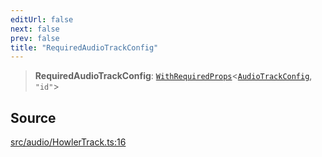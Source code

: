 ```yaml
---
editUrl: false
next: false
prev: false
title: "RequiredAudioTrackConfig"
---
```


> **RequiredAudioTrackConfig**: [`WithRequiredProps`](/api/type-aliases/withrequiredprops/)\<[`AudioTrackConfig`](/api/type-aliases/audiotrackconfig/), `"id"`\>

## Source

[src/audio/HowlerTrack.ts:16](https://github.com/relishinc/dill-pixel/blob/10f512f7f577ca5e74162827f11215b28df5ca97/src/audio/HowlerTrack.ts#L16)
